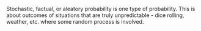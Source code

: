 Stochastic, factual, or aleatory probability is one type of probability. This is about outcomes of situations that are truly unpredictable - dice rolling, weather, etc. where some random process is involved.